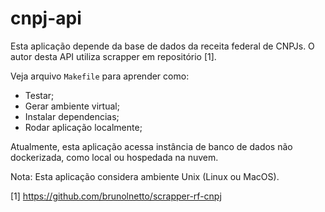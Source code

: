 # cnpj-api

Esta aplicação depende da base de dados da receita federal de CNPJs. O autor desta API utiliza scrapper em repositório [1]. 

Veja arquivo `Makefile` para aprender como: 

- Testar;
- Gerar ambiente virtual;
- Instalar dependencias;
- Rodar aplicação localmente;

Atualmente, esta aplicação acessa instância de banco de dados não dockerizada, como local ou hospedada na nuvem. 

Nota: Esta aplicação considera ambiente Unix (Linux ou MacOS).

[1] https://github.com/brunolnetto/scrapper-rf-cnpj
